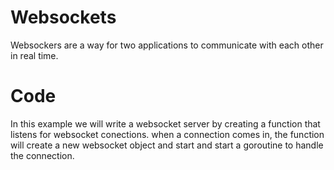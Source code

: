 # Websockets

Websockers are a way for two applications to communicate with each other in real time. 

# Code

In this example we will write a websocket server by creating a function that listens for websocket conections. when a connection comes in, the function will create a new websocket object and start and start a goroutine to handle the connection.
